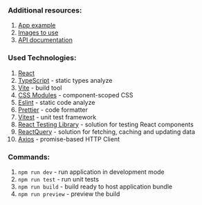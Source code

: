 ### Additional resources:

1. [App example](https://spacexmissionwatch.com/)
2. [Images to use](https://www.flickr.com/photos/spacex/)
3. [API documentation](https://github.com/r-spacex/SpaceX-API/tree/master/docs#rspacex-api-docs)

### Used Technologies:

1. [React](https://en.reactjs.org/)
2. [TypeScript](https://www.typescriptlang.org/) - static types analyze
3. [Vite](https://vitejs.dev/) - build tool
4. [CSS Modules](https://github.com/css-modules/css-modules) - component-scoped CSS
5. [Eslint](https://eslint.org/) - static code analyze
6. [Prettier](https://prettier.io/) - code formatter
7. [Vitest](https://vitest.dev/) - unit test framework
8. [React Testing Library](https://testing-library.com/docs/react-testing-library/intro/) - solution for testing React components
9. [ReactQuery](https://react-query.tanstack.com/) - solution for fetching, caching and updating data
10. [Axios](https://axios-http.com/docs/intro) - promise-based HTTP Client

### Commands:

1. `npm run dev` - run application in development mode
2. `npm run test` - run unit tests
3. `npm run build` - build ready to host application bundle
4. `npm run preview` - preview the build
